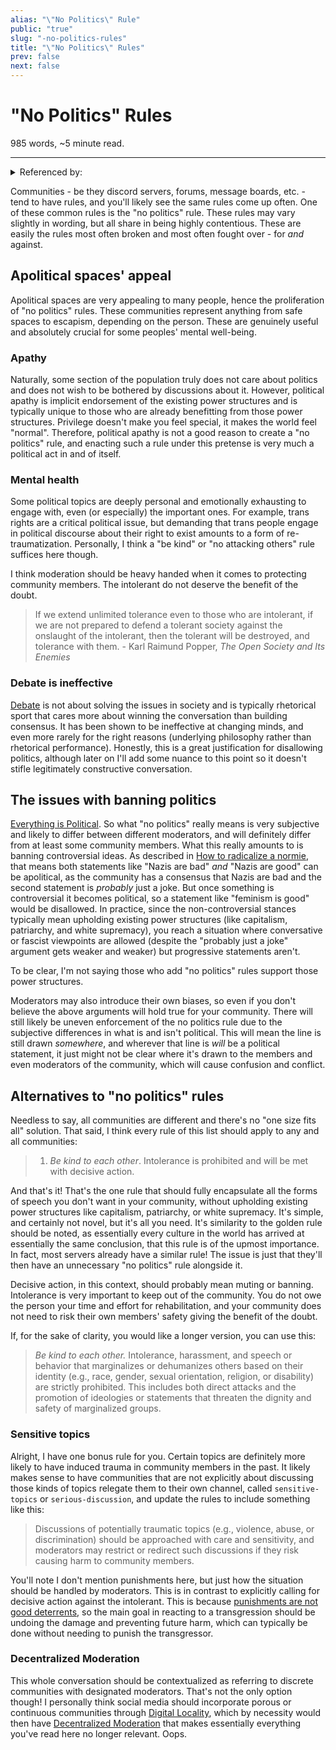 ```yaml
---
alias: "\"No Politics\" Rule"
public: "true"
slug: "-no-politics-rules"
title: "\"No Politics\" Rules"
prev: false
next: false
---
```

<script setup>
import { data } from '../../git.data.ts';
import { useData } from 'vitepress';
const pageData = useData();
</script>
<h1 class="p-name">"No Politics" Rules</h1>
<p>985 words, ~5 minute read. <span v-html="data[`site/${pageData.page.value.relativePath}`]" /></p>
<hr/>

<details><summary>Referenced by:</summary><a href="/garden/incremental-social/index.md">Incremental Social</a><a href="/garden/kronos/index.md">Kronos</a></details>

Communities - be they discord servers, forums, message boards, etc. - tend to have rules, and you'll likely see the same rules come up often. One of these common rules is the "no politics" rule. These rules may vary slightly in wording, but all share in being highly contentious. These are easily the rules most often broken and most often fought over - for _and_ against.

## Apolitical spaces' appeal

Apolitical spaces are very appealing to many people, hence the proliferation of "no politics" rules. These communities represent anything from safe spaces to escapism, depending on the person. These are genuinely useful and absolutely crucial for some peoples' mental well-being.

### Apathy

Naturally, some section of the population truly does not care about politics and does not wish to be bothered by discussions about it. However, political apathy is implicit endorsement of the existing power structures and is typically unique to those who are already benefitting from those power structures. Privilege doesn't make you feel special, it makes the world feel "normal". Therefore, political apathy is not a good reason to create a "no politics" rule, and enacting such a rule under this pretense is very much a political act in and of itself.

### Mental health

Some political topics are deeply personal and emotionally exhausting to engage with, even (or especially) the important ones. For example, trans rights are a critical political issue, but demanding that trans people engage in political discourse about their right to exist amounts to a form of re-traumatization. Personally, I think a "be kind" or "no attacking others" rule suffices here though.

I think moderation should be heavy handed when it comes to protecting community members. The intolerant do not deserve the benefit of the doubt.

> If we extend unlimited tolerance even to those who are intolerant, if we are not prepared to defend a tolerant society against the onslaught of the intolerant, then the tolerant will be destroyed, and tolerance with them.
> \- Karl Raimund Popper, _The Open Society and Its Enemies_

### Debate is ineffective

[Debate](/garden/debate/index.md) is not about solving the issues in society and is typically rhetorical sport that cares more about winning the conversation than building consensus. It has been shown to be ineffective at changing minds, and even more rarely for the right reasons (underlying philosophy rather than rhetorical performance). Honestly, this is a great justification for disallowing politics, although later on I'll add some nuance to this point so it doesn't stifle legitimately constructive conversation.

## The issues with banning politics

[Everything is Political](/garden/everything-is-political/index.md). So what "no politics" really means is very subjective and likely to differ between different moderators, and will definitely differ from at least some community members. What this really amounts to is banning controversial ideas. As described in [How to radicalize a normie](https://www.youtube.com/watch?v=P55t6eryY3g), that means both statements like "Nazis are bad" _and_ "Nazis are good" can be apolitical, as the community has a consensus that Nazis are bad and the second statement is _probably_ just a joke. But once something is controversial it becomes political, so a statement like "feminism is good" would be disallowed. In practice, since the non-controversial stances typically mean upholding existing power structures (like capitalism, patriarchy, and white supremacy), you reach a situation where conversative or fascist viewpoints are allowed (despite the "probably just a joke" argument gets weaker and weaker) but progressive statements aren't.

To be clear, I'm not saying those who add "no politics" rules support those power structures.

Moderators may also introduce their own biases, so even if you don't believe the above arguments will hold true for your community. There will still likely be uneven enforcement of the no politics rule due to the subjective differences in what is and isn't political. This will mean the line is still drawn _somewhere_, and wherever that line is _will_ be a political statement, it just might not be clear where it's drawn to the members and even moderators of the community, which will cause confusion and conflict.

## Alternatives to "no politics" rules

Needless to say, all communities are different and there's no "one size fits all" solution. That said, I think every rule of this list should apply to any and all communities:
> 1. _Be kind to each other_. Intolerance is prohibited and will be met with decisive action.

And that's it! That's the one rule that should fully encapsulate all the forms of speech you don't want in your community, without upholding existing power structures like capitalism, patriarchy, or white supremacy. It's simple, and certainly not novel, but it's all you need. It's similarity to the golden rule should be noted, as essentially every culture in the world has arrived at essentially the same conclusion, that this rule is of the upmost importance. In fact, most servers already have a similar rule! The issue is just that they'll then have an unnecessary "no politics" rule alongside it.

Decisive action, in this context, should probably mean muting or banning. Intolerance is very important to keep out of the community. You do not owe the person your time and effort for rehabilitation, and your community does not need to risk their own members' safety giving the benefit of the doubt.

If, for the sake of clarity, you would like a longer version, you can use this:

> _Be kind to each other._ Intolerance, harassment, and speech or behavior that marginalizes or dehumanizes others based on their identity (e.g., race, gender, sexual orientation, religion, or disability) are strictly prohibited. This includes both direct attacks and the promotion of ideologies or statements that threaten the dignity and safety of marginalized groups.

### Sensitive topics

Alright, I have one bonus rule for you. Certain topics are definitely more likely to have induced trauma in community members in the past. It likely makes sense to have communities that are not explicitly about discussing those kinds of topics relegate them to their own channel, called `sensitive-topics` or `serious-discussion`, and update the rules to include something like this:

> Discussions of potentially traumatic topics (e.g., violence, abuse, or discrimination) should be approached with care and sensitivity, and moderators may restrict or redirect such discussions if they risk causing harm to community members.

You'll note I don't mention punishments here, but just how the situation should be handled by moderators. This is in contrast to explicitly calling for decisive action against the intolerant. This is because [punishments are not good deterrents](https://interrogatingjustice.org/ending-mass-incarceration/explainer-incarceration-rates-vs-crime-rates/), so the main goal in reacting to a transgression should be undoing the damage and preventing future harm, which can typically be done without needing to punish the transgressor.

### Decentralized Moderation

This whole conversation should be contextualized as referring to discrete communities with designated moderators. That's not the only option though! I personally think social media should incorporate porous or continuous communities through [Digital Locality](/garden/digital-locality/index.md), which by necessity would then have [Decentralized Moderation](/garden/decentralized-moderation/index.md) that makes essentially everything you've read here no longer relevant. Oops.